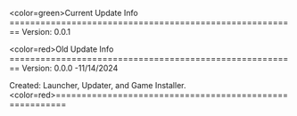 <color=green>Current Update Info
========================================================</color>
Version: 0.0.1

<color=red>Old Update Info
========================================================</color>
Version: 0.0.0 -11/14/2024

Created: Launcher, Updater, and Game Installer. 
<color=red>========================================================</color>